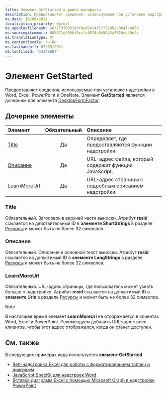 ```yaml
---
title: Элемент GetStarted в файле манифеста
description: Предоставляет сведения, используемые при установке надстройки в Word, Excel, PowerPoint и OneNote.
ms.date: 10/09/2018
localization_priority: Normal
ms.openlocfilehash: a637f3f9031d9f8e09d14f17f2095ca0647c4d50
ms.sourcegitcommit: 883f71d395b19ccfc6874a0d5942a7016eb49e2c
ms.translationtype: MT
ms.contentlocale: ru-RU
ms.lasthandoff: 07/09/2021
ms.locfileid: "53348687"
---
```

# <a name="getstarted-element"></a>Элемент GetStarted

Предоставляет сведения, используемые при установке надстройки в Word, Excel, PowerPoint и OneNote. Элемент **GetStarted** является дочерним для элемента [DesktopFormFactor](desktopformfactor.md).

## <a name="child-elements"></a>Дочерние элементы

| Элемент                       | Обязательный | Описание                                        |
|:------------------------------|:--------:|:---------------------------------------------------|
| [Title](#title)               | Да      | Определяет, где предоставляются функции надстройки.     |
| [Описание](#description)   | Да      | URL-адрес файла, который содержит функции JavaScript.|
| [LearnMoreUrl](#learnmoreurl) | Да       | URL-адрес страницы с подробным описанием надстройки.   |

### <a name="title"></a>Title 

Обязательный. Заголовок в верхней части выноски. Атрибут **resid** ссылается на действительный ID в **элементе ShortStrings** в разделе [Ресурсы](resources.md) и может быть не более 32 символов.

### <a name="description"></a>Описание

Обязательный. Описание и основной текст выноски. Атрибут **resid** ссылается на допустимый ID в **элементе LongStrings** в разделе [Ресурсы](resources.md) и может быть не более 32 символов.

### <a name="learnmoreurl"></a>LearnMoreUrl

Обязательный. URL-адрес страницы, где пользователь может узнать больше о надстройке. Атрибут **resid** ссылается на допустимый ID в **элементе Urls** в разделе [Ресурсы](resources.md) и может быть не более 32 символов.

> [!NOTE]
> В настоящее время элемент **LearnMoreUrl** не отображается в клиентах Word, Excel и PowerPoint. Рекомендуем добавить URL-адрес всех клиентов, чтобы этот адрес отображался, когда он станет доступен. 

## <a name="see-also"></a>См. также

В следующих примерах кода используется **элемент GetStarted.**

* [Веб-надстройка Excel для работы с форматированием таблиц и диаграмм](https://github.com/OfficeDev/Excel-Add-in-JavaScript-SalesTracker)
* [JavaScript SpecKit для надстроек Word](https://github.com/OfficeDev/Word-Add-in-JS-SpecKit)
* [Вставка диаграмм Excel с помощью Microsoft Graph в надстройке PowerPoint](https://github.com/OfficeDev/PowerPoint-Add-in-Microsoft-Graph-ASPNET-InsertChart)
